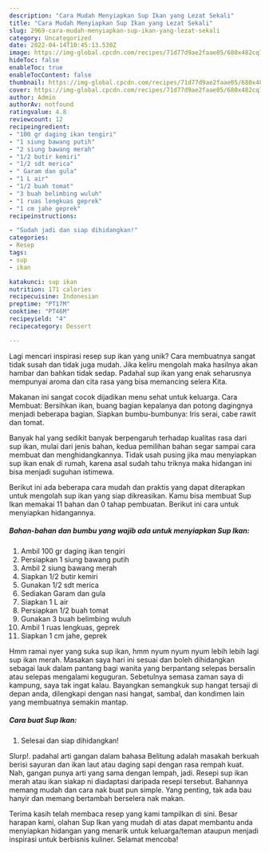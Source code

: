 ```yaml
---
description: "Cara Mudah Menyiapkan Sup Ikan yang Lezat Sekali"
title: "Cara Mudah Menyiapkan Sup Ikan yang Lezat Sekali"
slug: 2969-cara-mudah-menyiapkan-sup-ikan-yang-lezat-sekali
category: Uncategorized
date: 2022-04-14T10:45:13.530Z
image: https://img-global.cpcdn.com/recipes/71d77d9ae2faae05/680x482cq70/sup-ikan-foto-resep-utama.jpg
hideToc: false
enableToc: true
enableTocContent: false
thumbnail: https://img-global.cpcdn.com/recipes/71d77d9ae2faae05/680x482cq70/sup-ikan-foto-resep-utama.jpg
cover: https://img-global.cpcdn.com/recipes/71d77d9ae2faae05/680x482cq70/sup-ikan-foto-resep-utama.jpg
author: Admin
authorAv: notfound
ratingvalue: 4.8
reviewcount: 12
recipeingredient:
- "100 gr daging ikan tengiri"
- "1 siung bawang putih"
- "2 siung bawang merah"
- "1/2 butir kemiri"
- "1/2 sdt merica"
- " Garam dan gula"
- "1 L air"
- "1/2 buah tomat"
- "3 buah belimbing wuluh"
- "1 ruas lengkuas geprek"
- "1 cm jahe geprek"
recipeinstructions:

- "Sudah jadi dan siap dihidangkan!"
categories:
- Resep
tags:
- sup
- ikan

katakunci: sup ikan 
nutrition: 171 calories
recipecuisine: Indonesian
preptime: "PT17M"
cooktime: "PT46M"
recipeyield: "4"
recipecategory: Dessert

---
```





Lagi mencari inspirasi resep sup ikan yang unik? Cara membuatnya sangat tidak susah dan tidak juga mudah. Jika keliru mengolah maka hasilnya akan hambar dan bahkan tidak sedap. Padahal sup ikan yang enak seharusnya mempunyai aroma dan cita rasa yang bisa memancing selera Kita.





Makanan ini sangat cocok dijadikan menu sehat untuk keluarga. Cara Membuat: Bersihkan ikan, buang bagian kepalanya dan potong dagingnya menjadi beberapa bagian. Siapkan bumbu-bumbunya: Iris serai, cabe rawit dan tomat.

Banyak hal yang sedikit banyak berpengaruh terhadap kualitas rasa dari sup ikan, mulai dari jenis bahan, kedua pemilihan bahan segar sampai cara membuat dan menghidangkannya. Tidak usah pusing jika mau menyiapkan sup ikan enak di rumah, karena asal sudah tahu triknya maka hidangan ini bisa menjadi suguhan istimewa.






Berikut ini ada beberapa cara mudah dan praktis yang dapat diterapkan untuk mengolah sup ikan yang siap dikreasikan. Kamu bisa membuat Sup Ikan memakai 11 bahan dan 0 tahap pembuatan. Berikut ini cara untuk menyiapkan hidangannya.

<!--inarticleads1-->

##### Bahan-bahan dan bumbu yang wajib ada untuk menyiapkan Sup Ikan:

1. Ambil 100 gr daging ikan tengiri
1. Persiapkan 1 siung bawang putih
1. Ambil 2 siung bawang merah
1. Siapkan 1/2 butir kemiri
1. Gunakan 1/2 sdt merica
1. Sediakan  Garam dan gula
1. Siapkan 1 L air
1. Persiapkan 1/2 buah tomat
1. Gunakan 3 buah belimbing wuluh
1. Ambil 1 ruas lengkuas, geprek
1. Siapkan 1 cm jahe, geprek


Hmm ramai nyer yang suka sup ikan, hmm nyum nyum nyum lebih lebih lagi sup ikan merah. Masakan saya hari ini sesuai dan boleh dihidangkan sebagai lauk dalam pantang bagi wanita yang berpantang selepas bersalin atau selepas mengalami keguguran. Sebetulnya semasa zaman saya di kampung, saya tak ingat kalau. Bayangkan semangkuk sup hangat tersaji di depan anda, dilengkapi dengan nasi hangat, sambal, dan kondimen lain yang membuatnya semakin mantap. 

<!--inarticleads2-->

##### Cara buat Sup Ikan:


1. Selesai dan siap dihidangkan!

Slurp!. padahal arti gangan dalam bahasa Belitung adalah masakah berkuah berisi sayuran dan ikan laut atau daging sapi dengan rasa rempah kuat. Nah, gangan punya arti yang sama dengan lempah, jadi. Resepi sup ikan merah atau ikan siakap ni diadaptasi daripada resepi tersebut. Bahannya memang mudah dan cara nak buat pun simple. Yang penting, tak ada bau hanyir dan memang bertambah berselera nak makan. 

Terima kasih telah membaca resep yang kami tampilkan di sini. Besar harapan kami, olahan Sup Ikan yang mudah di atas dapat membantu anda menyiapkan hidangan yang menarik untuk keluarga/teman ataupun menjadi inspirasi untuk berbisnis kuliner. Selamat mencoba!
